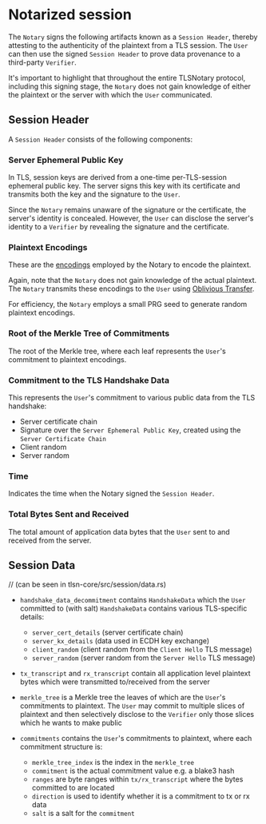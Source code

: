 # Notarized session

The `Notary` signs the following artifacts known as a `Session Header`, thereby attesting to the authenticity of the plaintext from a TLS session. The `User` can then use the signed `Session Header` to prove data provenance to a third-party `Verifier`.

It's important to highlight that throughout the entire TLSNotary protocol, including this signing stage, the `Notary` does not gain knowledge of either the plaintext or the server with which the `User` communicated.

## Session Header

A `Session Header` consists of the following components:

### Server Ephemeral Public Key

In TLS, session keys are derived from a one-time per-TLS-session ephemeral public key. The server signs this key with its certificate and transmits both the key and the signature to the `User`.

Since the `Notary` remains unaware of the signature or the certificate, the server's identity is concealed. However, the `User` can disclose the server's identity to a `Verifier` by revealing the signature and the certificate.

### Plaintext Encodings

These are the [encodings](../../mpc/encodings.md) employed by the Notary to encode the plaintext.

Again, note that the `Notary` does not gain knowledge of the actual plaintext. The `Notary` transmits these encodings to the `User` using [Oblivious Transfer](/mpc/oblivious_transfer.md).

For efficiency, the `Notary` employs a small PRG seed to generate random plaintext encodings.

### Root of the Merkle Tree of Commitments

The root of the Merkle tree, where each leaf represents the `User`'s commitment to plaintext encodings.

### Commitment to the TLS Handshake Data

This represents the `User`'s commitment to various public data from the TLS handshake:
- Server certificate chain
- Signature over the `Server Ephemeral Public Key`, created using the `Server Certificate Chain`
- Client random
- Server random

### Time

Indicates the time when the Notary signed the `Session Header`.

### Total Bytes Sent and Received

The total amount of application data bytes that the `User` sent to and received from the server.


## Session Data

// (can be seen in tlsn-core/src/session/data.rs)

- `handshake_data_decommitment` contains `HandshakeData` which the `User` committed to (with salt)
`HandshakeData` contains various TLS-specific details:
    - `server_cert_details` (server certificate chain)
    - `server_kx_details` (data used in ECDH key exchange)
    - `client_random` (client random from the `Client Hello` TLS message)
    - `server_random` (server random from the `Server Hello` TLS message)

- `tx_transcript` and `rx_transcript` contain all application level plaintext bytes which were transmitted to/received from the server

- `merkle_tree` is a Merkle tree the leaves of which are the `User`'s commitments to plaintext. The `User` may commit to multiple slices of plaintext and then selectively disclose to the `Verifier` only those slices which he wants to make public

- `commitments` contains the `User`'s commitments to plaintext, where each commitment structure is:
    - `merkle_tree_index` is the index in the `merkle_tree`
    - `commitment` is the actual commitment value e.g. a blake3 hash
    - `ranges` are byte ranges within `tx/rx_transcript` where the bytes committed to are located
    - `direction` is used to identify whether it is a commitment to tx or rx data
    - `salt` is a salt for the `commitment`



